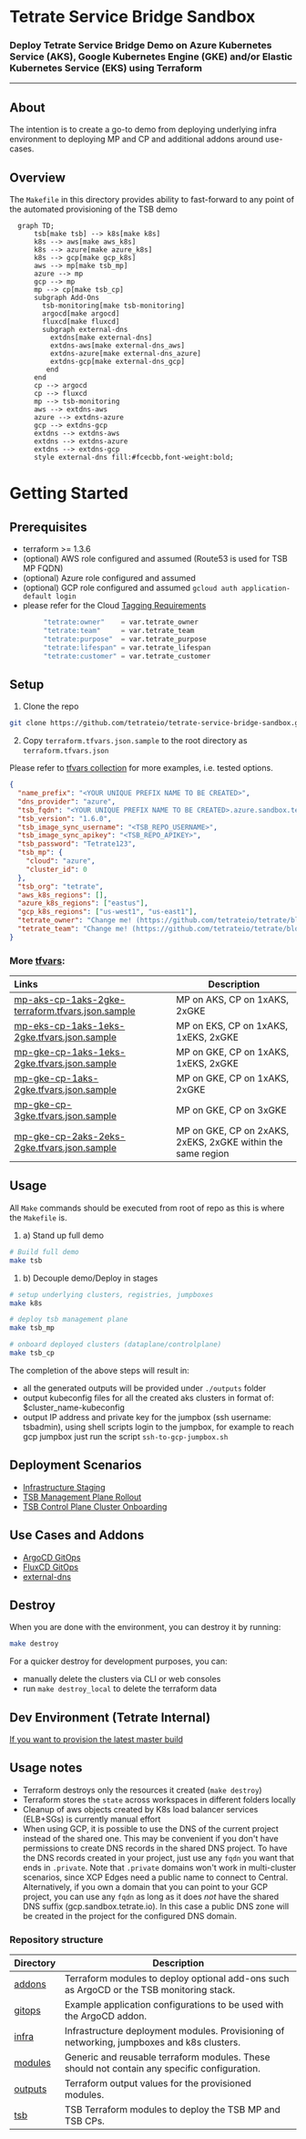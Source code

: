 # Tetrate Service Bridge Sandbox

### Deploy Tetrate Service Bridge Demo on Azure Kubernetes Service (AKS), Google Kubernetes Engine (GKE) and/or Elastic Kubernetes Service (EKS) using Terraform

---

## About

The intention is to create a go-to demo from deploying underlying infra environment to deploying MP and CP and additional addons around use-cases.

## Overview

The `Makefile` in this directory provides ability to fast-forward to any point of the automated provisioning of the TSB demo

```mermaid
  graph TD;
      tsb[make tsb] --> k8s[make k8s]
      k8s --> aws[make aws_k8s]
      k8s --> azure[make azure_k8s]
      k8s --> gcp[make gcp_k8s]
      aws --> mp[make tsb_mp]
      azure --> mp
      gcp --> mp
      mp --> cp[make tsb_cp]
      subgraph Add-Ons
        tsb-monitoring[make tsb-monitoring]
        argocd[make argocd]
        fluxcd[make fluxcd]
        subgraph external-dns
          extdns[make external-dns]
          extdns-aws[make external-dns_aws]
          extdns-azure[make external-dns_azure]
          extdns-gcp[make external-dns_gcp]
         end
      end
      cp --> argocd
      cp --> fluxcd
      mp --> tsb-monitoring
      aws --> extdns-aws
      azure --> extdns-azure
      gcp --> extdns-gcp
      extdns --> extdns-aws
      extdns --> extdns-azure
      extdns --> extdns-gcp
      style external-dns fill:#fcecbb,font-weight:bold;
```

# Getting Started

## Prerequisites

- terraform >= 1.3.6
- (optional) AWS role configured and assumed (Route53 is used for TSB MP FQDN)
- (optional) Azure role configured and assumed
- (optional) GCP role configured and assumed `gcloud auth application-default login`
- please refer for the Cloud [Tagging Requirements](https://github.com/tetrateio/tetrate/blob/master/cloud/docs/gcp/labels.md)
  ```s
       "tetrate:owner"    = var.tetrate_owner
       "tetrate:team"     = var.tetrate_team
       "tetrate:purpose"  = var.tetrate_purpose
       "tetrate:lifespan" = var.tetrate_lifespan
       "tetrate:customer" = var.tetrate_customer
  ```
## Setup

1. Clone the repo

```bash
git clone https://github.com/tetrateio/tetrate-service-bridge-sandbox.git
```

2. Copy `terraform.tfvars.json.sample` to the root directory as `terraform.tfvars.json`

Please refer to [tfvars collection](/tfvars_collection) for more examples, i.e. tested options.

```json
{
  "name_prefix": "<YOUR UNIQUE PREFIX NAME TO BE CREATED>",
  "dns_provider": "azure",
  "tsb_fqdn": "<YOUR UNIQUE PREFIX NAME TO BE CREATED>.azure.sandbox.tetrate.io",
  "tsb_version": "1.6.0",
  "tsb_image_sync_username": "<TSB_REPO_USERNAME>",
  "tsb_image_sync_apikey": "<TSB_REPO_APIKEY>",
  "tsb_password": "Tetrate123",
  "tsb_mp": {
    "cloud": "azure",
    "cluster_id": 0
  },
  "tsb_org": "tetrate",
  "aws_k8s_regions": [],
  "azure_k8s_regions": ["eastus"],
  "gcp_k8s_regions": ["us-west1", "us-east1"],
  "tetrate_owner": "Change me! (https://github.com/tetrateio/tetrate/blob/master/cloud/docs/gcp/labels.md)",
  "tetrate_team": "Change me! (https://github.com/tetrateio/tetrate/blob/master/cloud/docs/gcp/labels.md)"
}
```

### More [tfvars](/tfvars_collection):

| Links                                                                                                                   | Description                                                 |
| :---------------------------------------------------------------------------------------------------------------------- | ----------------------------------------------------------- |
| [mp-aks-cp-1aks-2gke-terraform.tfvars.json.sample](/tfvars_collection/mp-aks-cp-1aks-2gke-terraform.tfvars.json.sample) | MP on AKS, CP on 1xAKS, 2xGKE                               |
| [mp-eks-cp-1aks-1eks-2gke.tfvars.json.sample](/tfvars_collection/mp-eks-cp-1aks-1eks-2gke.tfvars.json.sample)           | MP on EKS, CP on 1xAKS, 1xEKS, 2xGKE                        |
| [mp-gke-cp-1aks-1eks-2gke.tfvars.json.sample](/tfvars_collection/mp-gke-cp-1aks-1eks-2gke.tfvars.json.sample)           | MP on GKE, CP on 1xAKS, 1xEKS, 2xGKE                        |
| [mp-gke-cp-1aks-2gke.tfvars.json.sample](/tfvars_collection/mp-gke-cp-1aks-2gke.tfvars.json.sample)                     | MP on GKE, CP on 1xAKS, 2xGKE                               |
| [mp-gke-cp-3gke.tfvars.json.sample](/tfvars_collection/mp-gke-cp-3gke.tfvars.json.sample)                               | MP on GKE, CP on 3xGKE                                      |
| [mp-gke-cp-2aks-2eks-2gke.tfvars.json.sample](/tfvars_collection/mp-gke-cp-2aks-2eks-2gke.tfvars.json.sample)            | MP on GKE, CP on 2xAKS, 2xEKS, 2xGKE within the same region |

## Usage

All `Make` commands should be executed from root of repo as this is where the `Makefile` is.

1. a) Stand up full demo

```bash
# Build full demo
make tsb
```

1. b) Decouple demo/Deploy in stages

```bash
# setup underlying clusters, registries, jumpboxes
make k8s

# deploy tsb management plane
make tsb_mp

# onboard deployed clusters (dataplane/controlplane)
make tsb_cp
```

The completion of the above steps will result in:

- all the generated outputs will be provided under `./outputs` folder
- output kubeconfig files for all the created aks clusters in format of: $cluster_name-kubeconfig
- output IP address and private key for the jumpbox (ssh username: tsbadmin), using shell scripts login to the jumpbox, for example to reach gcp jumpbox just run the script `ssh-to-gcp-jumpbox.sh`

## Deployment Scenarios

* [Infrastructure Staging](./infra/README.md)<br>
* [TSB Management Plane Rollout](./tsb/README.md#tsb_mp)<br>
* [TSB Control Plane Cluster Onboarding](./tsb/README.md#tsb_cp)<br>

## Use Cases and Addons

* [ArgoCD GitOps](./addons/README.md#argocd)
* [FluxCD GitOps](./addons/README.md#fluxcd)
* [external-dns](./addons/README.md#external-dns)

## Destroy

When you are done with the environment, you can destroy it by running:

```bash
make destroy
```

For a quicker destroy for development purposes, you can:

- manually delete the clusters via CLI or web consoles
- run `make destroy_local` to delete the terraform data

## Dev Environment (Tetrate Internal)

[If you want to provision the latest master build](./DEVELOPMENT_BUILD.md)

## Usage notes

- Terraform destroys only the resources it created (`make destroy`)
- Terraform stores the `state` across workspaces in different folders locally
- Cleanup of aws objects created by K8s load balancer services (ELB+SGs) is currently manual effort
- When using GCP, it is possible to use the DNS of the current project instead of the shared one. This may
  be convenient if you don't have permissions to create DNS records in the shared DNS project. To have the
  DNS records created in your project, just use any `fqdn` you want that ends in `.private`. Note that
  `.private` domains won't work in multi-cluster scenarios, since XCP Edges need a public name to connect to
  Central.
  Alternatively, if you own a domain that you can point to your GCP project, you can use any `fqdn` as long
  as it does _not_ have the shared DNS suffix (gcp.sandbox.tetrate.io). In this case a public DNS zone will be
  created in the project for the configured DNS domain.

### Repository structure

| Directory | Description |
| --------- | ----------- |
| [addons](addons) | Terraform modules to deploy optional add-ons such as ArgoCD or the TSB monitoring stack. |
| [gitops](gitops) | Example application configurations to be used with the ArgoCD addon. |
| [infra](infra) | Infrastructure deployment modules. Provisioning of networking, jumpboxes and k8s clusters. |
| [modules](modules) | Generic and reusable terraform modules. These should not contain any specific configuration. |
| [outputs](outputs) | Terraform output values for the provisioned modules. |
| [tsb](tsb) | TSB Terraform modules to deploy the TSB MP and TSB CPs. |

